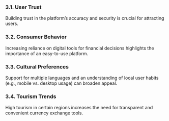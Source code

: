 ### 3.1. User Trust

Building trust in the platform’s accuracy and security is crucial for attracting users.

### 3.2. Consumer Behavior

Increasing reliance on digital tools for financial decisions highlights the importance of an easy-to-use platform.

### 3.3. Cultural Preferences

Support for multiple languages and an understanding of local user habits (e.g., mobile vs. desktop usage) can broaden appeal.

### 3.4. Tourism Trends

High tourism in certain regions increases the need for transparent and convenient currency exchange tools.